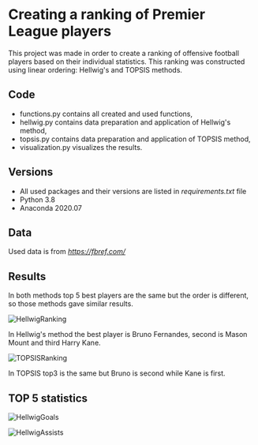 # Creating a ranking of Premier League players

This project was made in order to create a ranking of offensive football players based on their individual statistics. This ranking was constructed using linear ordering: Hellwig's and TOPSIS methods.

## Code
- functions.py contains all created and used functions,
- hellwig.py contains data preparation and application of Hellwig's method,
- topsis.py contains data preparation and application of TOPSIS method,
- visualization.py visualizes the results.

## Versions
- All used packages and their versions are listed in  _requirements.txt_  file
- Python 3.8
- Anaconda 2020.07

## Data
Used data is from _https://fbref.com/_

## Results

In both methods top 5 best players are the same but the order is different, so those methods gave similar results.

![HellwigRanking](https://user-images.githubusercontent.com/77171262/162632040-77a378a6-ba04-4a53-ae75-2ff7236eef4e.png)

In Hellwig's method the best player is Bruno Fernandes, second is Mason Mount and third Harry Kane.

![TOPSISRanking](https://user-images.githubusercontent.com/77171262/162632047-e22eab5b-e0a7-429c-887d-90e01d64cb47.png)

In TOPSIS top3 is the same but Bruno is second while Kane is first.

## TOP 5 statistics

![HellwigGoals](https://user-images.githubusercontent.com/77171262/162633188-0fbb35c3-c286-40e1-8f74-70b85055c6c5.png)

![HellwigAssists](https://user-images.githubusercontent.com/77171262/162633193-ea429ea2-c3f6-46d4-8e95-472b88c0d5fd.png)
